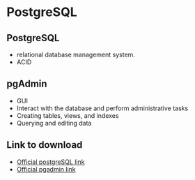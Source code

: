 # PostgreSQL

## PostgreSQL

- relational database management system.
- ACID

## pgAdmin

- GUI
- Interact with the database and perform administrative tasks
- Creating tables, views, and indexes
- Querying and editing data

## Link to download

- [Official postgreSQL link](https://www.postgresql.org/)
- [Official pgadmin link](https://www.pgadmin.org/)
